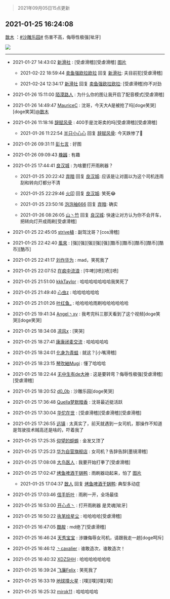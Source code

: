 > 2021年09月05日15点更新
<link rel="stylesheet" href="https://cdn.jsdelivr.net/gh/taotie6/sampleJSON@main/css/photo_show.css">


 ## 2021-01-25 16:24:08 

 [㪚木](https://www.coolapk.com/feed/24429724?shareKey=NGFmZWUxNjA3Zjg2NjEzMTc3YWM~) ：<a class="feed-link-tag" href="/t/沙雕乐园?type=0">#沙雕乐园#</a> 伤害不高，侮辱性极强[呲牙] 

<div class="album">
<img class="img-item" src="http://image.coolapk.com/feed/2021/0125/16/1081091_be3a5736_3043_2927@310x249.gif" />
</div>

 ------- 

- 2021-01-27 14:43:02 [新滑社](uid=2627292) : [受虐滑稽][受虐滑稽] [图片](http://image.coolapk.com/feed/2021/0126/20/2627292_6f045fbc_2982_631@690x690.jpeg)

    - 2021-02-22 18:59:44 [卖鱼强欧拉欧拉](uid=3447483) 回复 [新滑社](uid=2627292): 夫目前犯[受虐滑稽] 

    - 2021-02-24 12:34:17 [新滑社](uid=2627292) 回复 [卖鱼强欧拉欧拉](uid=3447483): [受虐滑稽]你不对劲 

- 2021-01-26 15:11:00 [陌漠路人](uid=1646845) : 为什么你的图让我开启了配音模式[受虐滑稽] 

- 2021-01-26 14:49:47 [MauriceC](uid=2661286) : 沈哥，今天大A是被抢了吗[doge笑哭][doge笑哭]<a class="feed-link-uname" href="/u/㪚木">@㪚木</a> 

- 2021-01-26 11:18:16 [辞赋风骨](uid=875865) : 400手是沈哥卖的吗[受虐滑稽][受虐滑稽] 

    - 2021-01-26 11:22:54 [半只小心心](uid=1559932) 回复 [辞赋风骨](uid=875865): 今天跌惨了😤 

- 2021-01-26 09:31:11 [彭七言](uid=2704556) : 好图 

- 2021-01-26 09:09:43 [橡疈](uid=1118896) : 有趣 

- 2021-01-25 17:44:41 [良汉城](uid=819748) : 为啥要打开雨刷器？ 

    - 2021-01-25 20:22:42 [弃暗](uid=1885195) 回复 [良汉城](uid=819748): 应该是让对面以为这个司机连雨刮和转向灯都分不清 

    - 2021-01-25 22:29:46 [火印](uid=1719101) 回复 [良汉城](uid=819748): 笑死😂 

    - 2021-01-25 23:50:16 [泡泡袖666](uid=2844894) 回复 [弃暗](uid=1885195): 确实 

    - 2021-01-26 08:26:05 [山丶竹](uid=1498492) 回复 [良汉城](uid=819748): 快速让对方认为你不会开车，把转向灯开成雨刷[受虐滑稽] 

- 2021-01-25 22:45:05 [strive植](uid=1468928) : 副驾沈哥？[cos滑稽] 

- 2021-01-25 22:42:40 [風來](uid=1132326) : [强][强][强][强][强][酷币][酷币][酷币][酷币][酷币][酷币] 

- 2021-01-25 22:41:17 [刘作华为](uid=1881533) : mad，笑死我了 

- 2021-01-25 22:07:52 [在疯中流浪](uid=3039084) : [牛啤][喷][喷][喷] 

- 2021-01-25 21:51:00 [kkkTaylor](uid=1429753) : 哈哈哈哈哈哈哈我笑死了 

- 2021-01-25 21:49:40 [心虫z](uid=151532) : 哈哈哈哈哈哈 

- 2021-01-25 21:01:26 [叶红鱼_](uid=728808) : 哈哈哈哈雨刷哈哈哈哈哈哈 

- 2021-01-25 19:41:34 [Angel丶xy](uid=3421003) : 我考完科三那天看到了这个视频[doge笑哭][doge笑哭] 

- 2021-01-25 18:34:08 [凉风x](uid=1300277) : [笑哭] 

- 2021-01-25 18:27:41 [康康闭麦交流](uid=2043552) : 哈哈哈哈哈 

- 2021-01-25 18:24:01 [化身为青蛙](uid=1209189) : 就这？[小嘴滑稽] 

- 2021-01-25 18:23:15 [琴吹紬Mugi](uid=4075468) : 懂了哈哈哈 

- 2021-01-25 18:22:44 [无中生有de大神](uid=2839156) : 这是要转弯？侮辱性极强[受虐滑稽][受虐滑稽] 

- 2021-01-25 18:20:52 [d0_0b](uid=466123) : 沙雕乐园[doge笑哭] 

- 2021-01-25 17:36:48 [Quella梦默暗香](uid=575228) : 沈哥最近挺活跃 

- 2021-01-25 17:30:04 [华佗在世](uid=1917003) : [受虐滑稽][受虐滑稽][受虐滑稽] 

- 2021-01-25 17:26:55 [远镇](uid=1471248) : 太真实了，前天就遇到一女司机，那操作不知道是驾驶技术贼高还是啥的，吓着我了 

- 2021-01-25 17:25:35 [仰望的蜉蝣](uid=429865) : 金发又顶了 

- 2021-01-25 17:25:23 [华为自营旗舰店](uid=1062526) : 女司机？告辞告辞[墨镜滑稽] 

- 2021-01-25 17:08:08 [大鸟医人](uid=1511304) : 我要开始打拳了[受虐滑稽] 

- 2021-01-25 17:02:47 [烤鱼啤酒干锅鸭](uid=1076410) : 雨刷器动起来，怕了 [图片](http://image.coolapk.com/feed/2021/0125/17/1076410_6759fa83_5366_4038@290x165.gif)

    - 2021-01-25 17:04:37 [㪚人](uid=1408959) 回复 [烤鱼啤酒干锅鸭](uid=1076410): 典型多动症 

- 2021-01-25 17:03:46 [信手折叶](uid=2078045) : 雨刷一开，全场最佳 

- 2021-01-25 16:53:00 [开心点丶](uid=646709) : 打开雨刷器 是灵魂[呲牙] 

- 2021-01-25 16:50:22 [执笔绘星尘](uid=3895156) : 哈哈哈哈[受虐滑稽] 

- 2021-01-25 16:47:05 [酷胺](uid=3587544) : md绝了[受虐滑稽] 

- 2021-01-25 16:46:24 [天秀宝宝](uid=1779214) : 涉嫌侮辱女司机，请跟我走一趟[doge呵斥] 

- 2021-01-25 16:46:12 [丶cavalier](uid=1818231) : 谁敢造次，谁敢造次！ 

- 2021-01-25 16:40:32 [XDZSHH](uid=3121975) : 哈哈哈哈哈哈哈 

- 2021-01-25 16:39:24 [飞廉Felix](uid=900024) : 笑死我了 

- 2021-01-25 16:33:19 [地球撞火星](uid=4133875) : [噗][噗][噗][噗] 

- 2021-01-25 16:25:32 [mirok11](uid=2152971) : 哈哈哈哈哈 

